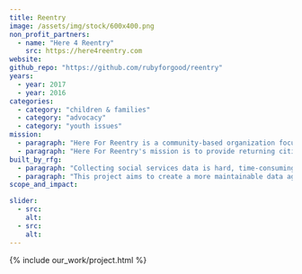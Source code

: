 ```yaml
---
title: Reentry
image: /assets/img/stock/600x400.png
non_profit_partners:
  - name: "Here 4 Reentry"
    src: https://here4reentry.com
website:
github_repo: "https://github.com/rubyforgood/reentry"
years:
  - year: 2017
  - year: 2016
categories:
  - category: "children & families"
  - category: "advocacy"
  - category: "youth issues"
mission:
  - paragraph: "Here For Reentry is a community-based organization focused on creating a toolset to help returning citizens successfully reintegrate into society. Here For Reentry uses online tools to help these citizens interact socially with one another, learn about important social services available to them and organize politically to advocate for issues relevant to their lives and their communities. These are our neighbors, our friends and our family."
  - paragraph: "Here For Reentry's mission is to provide returning citizens everywhere with an all-in-one resource portal and to support an ecosystem of information sharing and connection to care. Learn more about Here For Reentry and view other tools on their website, https://here4reentry.com."
built_by_rfg:
  - paragraph: "Collecting social services data is hard, time-consuming and expensive. Data comes from a variety of, often siloed, sources. Data falls out of date almost immediately, resulting in information about critical services that is often inaccurate or incomplete for those who need it the most. In many cases, updates are made by employees calling different organizations to get new information, taking away valuable time that could be spent helping people and making it harder for those who need the information to get it in a timely manner."
  - paragraph: "This project aims to create a more maintainable data aggregation and distribution system. Made up of several crawlers, it pulls information from publicly available social services websites, CSVs and PDFs. It aggregates the data, evaluating it for accuracy and relevancy, and generates standardized data dumps in hopes of making it easier for the social service organizations to maintain accurate information. This project is still in development. Ultimately this data will power a version of the Ohana API, a Ruby on Rails application that makes it easy for communities to publish and maintain a database of social services."
scope_and_impact:

slider:
  - src:
    alt:
  - src:
    alt:
---
```


{% include our_work/project.html %}
